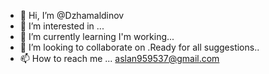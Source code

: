 - 👋 Hi, I’m @Dzhamaldinov
- 👀 I’m interested in ...
- 🌱 I’m currently learning I'm working...
- 💞️ I’m looking to collaborate on .Ready for all suggestions..
- 📫 How to reach me ... aslan959537@gmail.com

<!---
Dzhamaldinov/Dzhamaldinov is a ✨ special ✨ repository because its `README.md` (this file) appears on your GitHub profile.
You can click the Preview link to take a look at your changes.
--->
